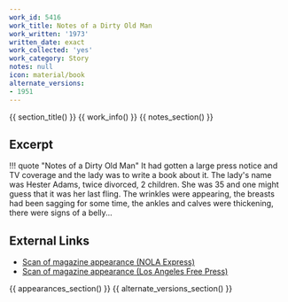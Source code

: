 ```yaml
---
work_id: 5416
work_title: Notes of a Dirty Old Man
work_written: '1973'
written_date: exact
work_collected: 'yes'
work_category: Story
notes: null
icon: material/book
alternate_versions:
- 1951
---
```


{{ section_title() }}
{{ work_info() }}
{{ notes_section() }}
## Excerpt
!!! quote "Notes of a Dirty Old Man"
    It had gotten a large press notice and TV coverage and the lady was to write a book about it. The lady's name was Hester Adams, twice divorced, 2 children. She was 35 and one might guess that it was her last fling. The wrinkles were appearing, the breasts had been sagging for some time, the ankles and calves were thickening, there were signs of a belly...

## External Links
- [Scan of magazine appearance (NOLA Express)](https://www.jstor.org/action/doBasicSearch?Query=%22nola+express%22)
- [Scan of magazine appearance (Los Angeles Free Press)](https://www.jstor.org/action/doBasicSearch?Query=pt%3A%28%22Los+Angeles+Free+Press%22%29)

{{ appearances_section() }}
{{ alternate_versions_section() }}